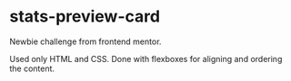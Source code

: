 # stats-preview-card
Newbie challenge from frontend mentor.

Used only HTML and CSS. Done with flexboxes for aligning and ordering the content.
